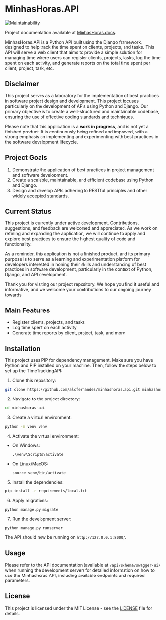 # MinhasHoras.API
[![Maintainability](https://api.codeclimate.com/v1/badges/63de08d06582d8cb4ca5/maintainability)](https://codeclimate.com/github/alcfernandes/minhashoras.api/maintainability)

Project documentation available at
[MinhasHoras.docs](https://github.com/alcfernandes/minhashoras.docs).

MinhasHoras.API is a Python API built using the Django framework, designed to help track the time spent on clients, 
projects, and tasks. This API will serve a web client that aims to provide a simple solution for managing time where 
users can register clients, projects, tasks, log the time spent on each activity, and generate reports on the total time
spent per client, project, task, etc.

## Disclaimer

This project serves as a laboratory for the implementation of best practices in software project design and development. This project focuses particularly on the development of APIs using Python and Django. Our primary objective is to create a well-structured and maintainable codebase, ensuring the use of effective coding standards and techniques.

Please note that this application is a **work in progress**, and is not yet a finished product. It is continuously being refined and improved, with a strong emphasis on implementing and experimenting with best practices in the software development lifecycle.

## Project Goals

1. Demonstrate the application of best practices in project management and software development.
2. Create a scalable, maintainable, and efficient codebase using Python and Django.
3. Design and develop APIs adhering to RESTful principles and other widely accepted standards.

## Current Status

This project is currently under active development. Contributions, suggestions, and feedback are welcomed and appreciated. As we work on refining and expanding the application, we will continue to apply and explore best practices to ensure the highest quality of code and functionality.

As a reminder, this application is not a finished product, and its primary purpose is to serve as a learning and experimentation platform for developers interested in honing their skills and understanding of best practices in software development, particularly in the context of Python, Django, and API development.

Thank you for visiting our project repository. We hope you find it useful and informative, and we welcome your contributions to our ongoing journey towards


## Main Features

- Register clients, projects, and tasks
- Log time spent on each activity
- Generate time reports by client, project, task, and more

## Installation

This project uses PIP for dependency management. Make sure you have Python and PIP installed on your machine. Then, follow the steps below to set up the TimeTrackingAPI:

1. Clone this repository:
```bash
git clone https://github.com/alcfernandes/minhashoras.api.git minhashoras-api
```

2. Navigate to the project directory:
```bash
cd minhashoras-api
```

3. Create a virtual environment:

```bash
python -m venv venv
```

4. Activate the virtual environment:

- On Windows:
  ```
  .\venv\Scripts\activate
  ```

- On Linux/MacOS:
  ```
  source venv/bin/activate
  ```

5. Install the dependencies:
```bash
pip install -r requirements/local.txt
```

6. Apply migrations:
```bash
python manage.py migrate
```

7. Run the development server:
```bash
python manage.py runserver
```
The API should now be running on `http://127.0.0.1:8000/`.

## Usage
Please refer to the API documentation (available at `/api/schema/swagger-ui/` when running the development server) for detailed information on how to use the Minhashoras API, including available endpoints and required parameters.

## License
This project is licensed under the MIT License - see the [LICENSE](LICENSE) file for details.







